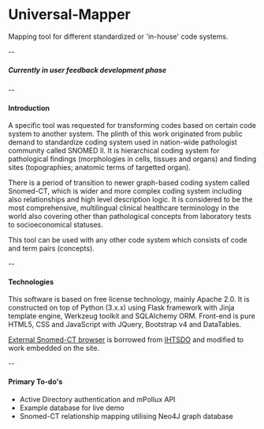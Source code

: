 # Universal-Mapper
Mapping tool for different standardized or 'in-house' code systems.

--

##### Currently in user feedback development phase

--

#### Introduction 

A specific tool was requested for transforming codes based on certain code system to another system. The plinth of this work originated from public demand to standardize coding system used in nation-wide pathologist community called SNOMED II. It is hierarchical coding system for pathological findings (morphologies in cells, tissues and organs) and finding sites (topographies; anatomic terms of targetted organ).

There is a period of transition to newer graph-based coding system called Snomed-CT, which is wider and more complex coding system including also relationships and high level description logic. It is considered to be the most comprehensive, multilingual clinical healthcare terminology in the world also covering other than pathological concepts from laboratory tests to socioeconomical statuses.

This tool can be used with any other code system which consists of code and term pairs (concepts).

--

#### Technologies

This software is based on free license technology, mainly Apache 2.0. It is constructed on top of Python (3.x.x) using Flask framework with Jinja template engine, Werkzeug toolkit and SQLAlchemy ORM. Front-end is pure HTML5, CSS and JavaScript with JQuery, Bootstrap v4 and DataTables.

[External Snomed-CT browser](https://github.com/IHTSDO/sct-browser-frontend) is borrowed from [IHTSDO](https://github.com/IHTSDO) and modified to work embedded on the site.

--

#### Primary To-do's

* Active Directory authentication and mPollux API
* Example database for live demo
* Snomed-CT relationship mapping utilising Neo4J graph database